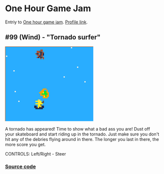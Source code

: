 # One Hour Game Jam
Entriy to [One hour game jam](http://onehourgamejam.com/).
[Profile link](http://onehourgamejam.com/?page=author&author=carlmartus).

## #99 (Wind) - "Tornado surfer"
![Tornado surfer](99/logo.png)

A tornado has appeared! Time to show what a bad ass you are! Dust off your
skateboard and start riding up in the tornado. Just make sure you don't hit any
of the debries flying around in there. The longer you last in there, the more
score you get.

CONTROLS: Left/Right - Steer

### [Source code](99/)

